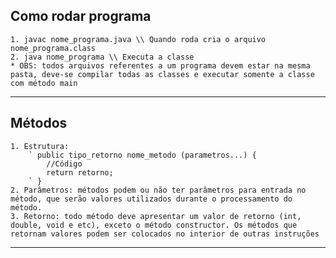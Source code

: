 ## Como rodar programa
    1. javac nome_programa.java \\ Quando roda cria o arquivo nome_programa.class
    2. java nome_programa \\ Executa a classe
    * OBS: todos arquivos referentes a um programa devem estar na mesma pasta, deve-se compilar todas as classes e executar somente a classe com método main

---

## Métodos
    1. Estrutura:
        ` public tipo_retorno nome_metodo (parametros...) {
            //Código
            return retorno;
        ` }
    2. Parâmetros: métodos podem ou não ter parâmetros para entrada no método, que serão valores utilizados durante o processamento do método.
    3. Retorno: todo método deve apresentar um valor de retorno (int, double, void e etc), exceto o método constructor. Os métodos que retornam valores podem ser colocados no interior de outras instruções

---